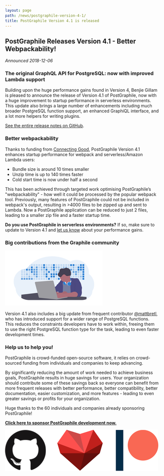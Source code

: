```yaml
---
layout: page
path: /news/postgraphile-version-4-1/
title: PostGraphile Version 4.1 is released
---
```


## PostGraphile Releases Version 4.1 - Better Webpackability!

_Announced 2018-12-06_

### The original GraphQL API for PostgreSQL: now with improved Lambda support

Building upon the huge performance gains found in Version 4, Benjie Gillam is pleased to announce the release of Version 4.1 of PostGraphile, now with a huge improvement to startup performance in serverless environments. This update also brings a large number of enhancements including much broader PostgreSQL function support, an enhanced GraphiQL interface, and a lot more helpers for writing plugins.

[See the entire release notes on GitHub](https://github.com/graphile/postgraphile/releases/tag/v4.1.0).

### Better webpackability

Thanks to funding from [Connecting Good](https://cogo.co/), PostGraphile Version 4.1 enhances startup performance for webpack and serverless/Amazon Lambda users:

- Bundle size is around 10 times smaller
- Unzip time is up to 140 times faster
- Cold start time is now under half a second

This has been achieved through targeted work optimising PostGraphile’s "webpackability" - how well it could be processed by the popular webpack tool. Previously, many features of PostGraphile could not be included in webpack's output, resulting in >4000 files to be zipped up and sent to Lambda. Now a PostGraphile application can be reduced to just 2 files, leading to a smaller zip file and a faster startup time.

**Do you use PostGraphile in serverless environments?** If so, make sure to update to Version 4.1 and [let us know](https://discord.gg/graphile) about your performance gains.

### Big contributions from the Graphile community

<div class="flex flex-wrap justify-around">
<img alt="PostGraphile thanks our contributors" src="/images/undraw_developer_activity.png" />
</div>

Version 4.1 also includes a big update from frequent contributor [@mattbretl](https://github.com/mattbretl), who has introduced support for a wider range of PostgreSQL functions. This reduces the constraints developers have to work within, freeing them to use the right PostgreSQL function type for the task, leading to even faster development times.

### Help us to help you!

PostGraphile is crowd-funded open-source software, it relies on crowd-sourced funding from individuals and companies to keep advancing.

By significantly reducing the amount of work needed to achieve business goals, PostGraphile results in huge savings for users. Your organization should contribute some of these savings back so everyone can benefit from more frequent releases with better performance, better compatibility, better documentation, easier customization, and more features - leading to even greater savings or profits for your organization.

Huge thanks to the 60 individuals and companies already sponsoring PostGraphile!

<strong>[Click here to sponsor PostGraphile development now.](/sponsor/)</strong>

<div class="flex flex-wrap justify-around">
<img alt="PostGraphile thanks the community" src="/images/thanks.png" />
</div>
